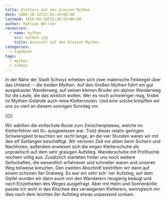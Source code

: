 ```yaml
---
title: Klettern auf den Grossen Mythen
date: 2008-10-12T22:41:34+00:00
lastmod: 2018-09-18T22:28:53+00:00
author: Mathias Wellner
resources:
  - name: mythen
    src: mythen.jpg
    title: Aussicht auf den Kleinen Mythen
categories:
  - tagebuch
tags:
  - mythen
  - schwyz
---
```

In der Nähe der Stadt Schwyz erheben sich zwei malerische Felskegel über das Umland -- die beiden Mythen. Auf den Großen Mythen führt ein gut ausgebauter Wanderweg, auf seinen kleinen Bruder ein alpiner Wanderweg für die Leute, die das wirklich wollen. Wer es noch schwieriger mag, findet im Mythen-Gelände auch reine Kletterrouten. Und eine solche knöpften wir uns zu viert an diesem sonnigen Sonntag vor.
<!--more-->

{{<responsive-image name="mythen">}}

Wir wählten die einfachste Route zum Zwischenplateau, welche im Kletterführer mit III+ ausgewiesen war. Trotz dieser relativ geringen Schwierigkeit brauchten wir recht lange, an die vier Stunden waren wir mit den elf Seillängen beschäftigt. Wir verloren Zeit vor allem beim Sichern und Nachholen, außerdem erwiesen sich die engen Kletterschuhe als unpraktisch auf dem sehr grasigen Aufstieg. Wanderschuhe mit Profilsohle reichten völlig aus. Zusätzlich starteten hinter uns noch weitere Seilschaften, die wesentlich erfahrener und schneller waren und unseren Weg teilweise kreuzten. Den zweiten Abschnitt bestritten wir dann auf einem schönen IIer Gratweg. Es war ein sehr sch&uml;ner Aufstieg, auf dem Gipfel wurden wir dann auch von den Wanderern neugierig beäugt und nach Einzelheiten des Weges ausgefragt. Aber mit Helm und Sonnenbrille passte ich wohl in das Klischee des verwegenen Kletterers, wenngleich mir dies nach dem leichten IIer Aufstieg etwas unpassend vorkam.